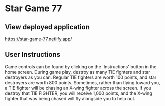 # Star Game 77

## View deployed application
https://star-game-77.netlify.app/

## User Instructions
Game controls can be found by clicking on the 'Instructions' button in the home screen. During game play, destroy as many TIE fighters and star destroyers as you can. Regular TIE fighters are worth 100 points, and star destroyers are worth 800 points. Sometimes, rather than flying toward you, a TIE fighter will be chasing an X-wing fighter across the screen. If you destroy that TIE FIGHTER, you will receive 1,000 points, and the X-wing fighter that was being chased will fly alongside you to help out.


